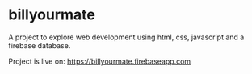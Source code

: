 # billyourmate
A project to explore web development using html, css, javascript and a firebase database.

Project is live on: https://billyourmate.firebaseapp.com
